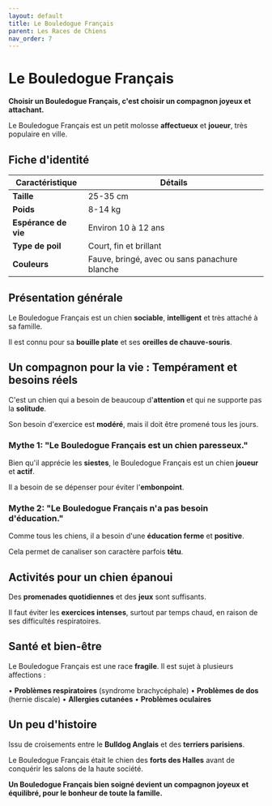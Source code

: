```yaml
---
layout: default
title: Le Bouledogue Français
parent: Les Races de Chiens
nav_order: 7
---
```


# Le Bouledogue Français

**Choisir un Bouledogue Français, c'est choisir un compagnon joyeux et attachant.**

Le Bouledogue Français est un petit molosse **affectueux** et **joueur**, très populaire en ville.

## Fiche d'identité

| Caractéristique | Détails |
|---|---|
| **Taille** | 25-35 cm |
| **Poids** | 8-14 kg |
| **Espérance de vie** | Environ 10 à 12 ans |
| **Type de poil** | Court, fin et brillant |
| **Couleurs** | Fauve, bringé, avec ou sans panachure blanche |

## Présentation générale

Le Bouledogue Français est un chien **sociable**, **intelligent** et très attaché à sa famille.

Il est connu pour sa **bouille plate** et ses **oreilles de chauve-souris**.

## Un compagnon pour la vie : Tempérament et besoins réels

C'est un chien qui a besoin de beaucoup d'**attention** et qui ne supporte pas la **solitude**.

Son besoin d'exercice est **modéré**, mais il doit être promené tous les jours.

### Mythe 1: "Le Bouledogue Français est un chien paresseux."

Bien qu'il apprécie les **siestes**, le Bouledogue Français est un chien **joueur** et **actif**.

Il a besoin de se dépenser pour éviter l'**embonpoint**.

### Mythe 2: "Le Bouledogue Français n'a pas besoin d'éducation."

Comme tous les chiens, il a besoin d'une **éducation ferme** et **positive**.

Cela permet de canaliser son caractère parfois **têtu**.

## Activités pour un chien épanoui

Des **promenades quotidiennes** et des **jeux** sont suffisants.

Il faut éviter les **exercices intenses**, surtout par temps chaud, en raison de ses difficultés respiratoires.

## Santé et bien-être

Le Bouledogue Français est une race **fragile**. Il est sujet à plusieurs affections :

• **Problèmes respiratoires** (syndrome brachycéphale)
• **Problèmes de dos** (hernie discale)
• **Allergies cutanées**
• **Problèmes oculaires**

## Un peu d'histoire

Issu de croisements entre le **Bulldog Anglais** et des **terriers parisiens**.

Le Bouledogue Français était le chien des **forts des Halles** avant de conquérir les salons de la haute société.

**Un Bouledogue Français bien soigné devient un compagnon joyeux et équilibré, pour le bonheur de toute la famille.** 
